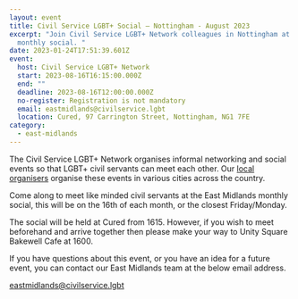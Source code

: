 ```yaml
---
layout: event
title: Civil Service LGBT+ Social – Nottingham - August 2023
excerpt: "Join Civil Service LGBT+ Network colleagues in Nottingham at the
  monthly social. "
date: 2023-01-24T17:51:39.601Z
event:
  host: Civil Service LGBT+ Network
  start: 2023-08-16T16:15:00.000Z
  end: ""
  deadline: 2023-08-16T12:00:00.000Z
  no-register: Registration is not mandatory
  email: eastmidlands@civilservice.lgbt
  location: Cured, 97 Carrington Street, Nottingham, NG1 7FE
category:
  - east-midlands
---
```

The Civil Service LGBT+ Network organises informal networking and social events so that LGBT+ civil servants can meet each other. Our [local organisers](/team) organise these events in various cities across the country.

C﻿ome along to meet like minded civil servants at the East Midlands monthly social, this will be on the 16th of each month, or the closest Friday/Monday. 

T﻿he social will be held at Cured from 1615. However, if you wish to meet beforehand and arrive together then please make your way to Unity Square Bakewell Cafe at 1600.

If you have questions about this event, or you have an idea for a future event, you can contact our East Midlands team at the below email address.

eastmidlands@civilservice.lgbt